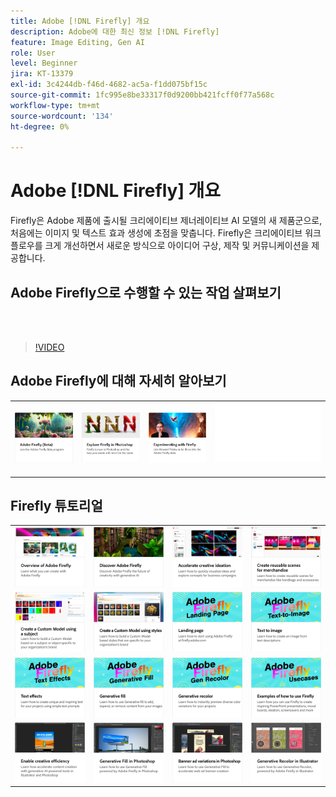 ```yaml
---
title: Adobe [!DNL Firefly] 개요
description: Adobe에 대한 최신 정보 [!DNL Firefly]
feature: Image Editing, Gen AI
role: User
level: Beginner
jira: KT-13379
exl-id: 3c4244db-f46d-4682-ac5a-f1dd075bf15c
source-git-commit: 1fc995e8be33317f0d9200bb421fcff0f77a568c
workflow-type: tm+mt
source-wordcount: '134'
ht-degree: 0%

---
```


# Adobe [!DNL Firefly] 개요

Firefly은 Adobe 제품에 출시될 크리에이티브 제너레이티브 AI 모델의 새 제품군으로, 처음에는 이미지 및 텍스트 효과 생성에 초점을 맞춥니다. Firefly은 크리에이티브 워크플로우를 크게 개선하면서 새로운 방식으로 아이디어 구상, 제작 및 커뮤니케이션을 제공합니다.

## Adobe Firefly으로 수행할 수 있는 작업 살펴보기

<br> 

>[!VIDEO](https://video.tv.adobe.com/v/3416970t1?quality=12&learn=on&hidetitle=true)

## Adobe Firefly에 대해 자세히 알아보기

<table style="table-layout:fixed">
<tr>
   <td>
      <a href="https://firefly.adobe.com/" target="_blank">
         <img alt="Adobe Firefly (Beta)" src="assets/firefly-beta.png" />
      </a>
  </td>
  <td>
      <a href="https://www.adobe.com/sensei/generative-ai/firefly.html" target="_blank">
         <img alt="Photoshop에서 Firefly 살펴보기" src="assets/firefly-photoshop.png" />
      </a>
  </td>
  <td>
      <a href="webinar-experimenting.md">
         <img alt="Adobe Firefly 실험" src="assets/webinar-experimenting.png" />
      </a>
  </td>
  <td>
    <img alt="스페이서" src="../assets/Whitespacer.png" />
    <div>
    <br>
  </td>
</tr>
</table>

## Firefly 튜토리얼

<table style="table-layout:fixed">
<tr>
   <td>
      <a href="overview-of-firefly.md">
         <img alt="Adobe Firefly 개요" src="assets/firefly-overview.png" />
      </a>
   </td>
   <td>
      <a href="discover.md">
         <img alt="탐색 Adobe Firefly" src="assets/discover.png" />
      </a>
   </td>
   <td>
      <a href="accelerate-ideas.md">
         <img alt="크리에이티브 아이디어 가속화" src="assets/accelerate-creative-ideation.png" />
      </a>
   </td>
   <td>
      <a href="reusable-scenes.md">
         <img alt="상품용으로 재사용 가능한 장면 만들기" src="assets/reusable-scenes.png" />
      </a>
   </td>
</tr>
<tr>
  <td>
      <a href="custom-model-subject.md">
         <img alt="피사체를 사용하여 사용자 정의 모델 만들기" src="assets/custom-model-subject.png" />
      </a>
   </td>
   <td>
      <a href="custom-model-style.md">
         <img alt="스타일을 사용하여 사용자 정의 모델 만들기" src="assets/custom-model-styles.png" />
      </a>
   </td>
   <td>
      <a href="landing-page.md">
         <img alt="랜딩 페이지" src="assets/landing-page.png" />
      </a>
   </td>
    <td>
      <a href="text-to-image.md">
         <img alt="텍스트를 이미지로" src="assets/text-to-image.png" />
      </a>
   </td>
</tr>
<tr>
 <td>
      <a href="text-effects.md">
         <img alt="텍스트 효과" src="assets/text-effects.png" />
      </a>
   </td>
   <td>
      <a href="gen-fill.md">
         <img alt="생성형 채우기" src="assets/generative-fill.png" />
      </a>
   </td>
   <td>
      <a href="gen-recolor.md">
         <img alt="생성형 색상 변경" src="assets/generative-recolor.png" />
      </a>
   </td>
   <td>
      <a href="examples.md">
         <img alt="Firefly 사용 방법의 예" src="assets/examples.png" />
      </a>
   </td>
</tr>
<tr>
  <td>
      <a href="enable-creative-efficiency.md">
         <img alt="크리에이티브 효율성 활성화" src="assets/enable-creative-efficiency.png" />
      </a>
   </td>
  <td>
      <a href="generative-fill.md">
         <img alt="Photoshop의 생성형 채우기" src="assets/generative-fill-ps.png" />
      </a>
   </td>
  <td>
      <a href="web-banner-ad.md">
         <img alt="Photoshop의 배너 광고 변형" src="assets/banner-ad-variations.png" />
      </a>
  </td>
  <td>
      <a href="generative-recolor.md">
            <img alt="Illustrator의 생성형 색상 변경" src="assets/firefly-recolor.png" />
      </a>
   </td>
</table>
